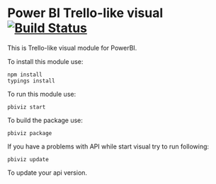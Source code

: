 # Power BI Trello-like visual [![Build Status](https://travis-ci.org/cloady/powerbi-visuals-trello.svg?branch=master)](https://travis-ci.org/cloady/powerbi-visuals-trello)

This is Trello-like visual module for PowerBI.

To install this module use:

```
npm install
typings install
```

To run this module use:

```
pbiviz start
```

To build the package use:

```
pbiviz package
```

If you have a problems with API while start visual try to run following:

```
pbiviz update
```

To update your api version.